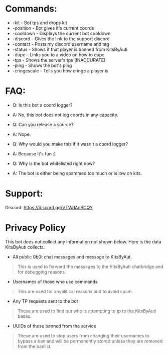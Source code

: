 # Commands:

- -kit - Bot tps and drops kit
- -position - Bot gives it's current coords
- -cooldown - Displays the current bot cooldown
- -discord - Gives the link to the support discord
- -contact - Posts my discord username and tag
- -status <player> - Shows if that player is banned from KitsByAuti
- -dupe - Links you to a video on how to dupe
- -tps - Shows the server's tps (INACCURATE)
- -ping - Shows the bot's ping
- -cringescale <player> - Tells you how cringe a player is

# FAQ:

- Q: Is this bot a coord logger?
- A: No, this bot does not log coords in any capacity.

- Q: Can you release a source?
- A: Nope.

- Q: Why would you make this if it wasn't a coord logger?
- A: Because it's fun :)

- Q: Why is the bot whitelisted right now?
- A: The bot is either being spammed too much or is low on kits.

# Support:

Discord: https://discord.gg/VTWdAcRCQY

# Privacy Policy
This bot does not collect any information not shown below. Here is the data KitsByAuti collects:

- All public 0b0t chat messages and message to KitsByAut.
> This is used to forward the messages to the KitsByAuti chatbridge and for debugging reasons.
- Usernames of those who use commands
> This are used for anyalitical reasons and to avoid spam.
- Any TP requests sent to the bot
> These are used to find out who is attempting to tp to the KitsByAuti bases.
- UUIDs of those banned from the service
> These are used to stop users from changing their usernames to bypass a ban and will be permanently stored unless they are removed from the banlist.
